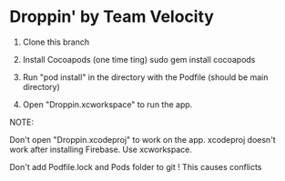 # Droppin' by Team Velocity

1. Clone this branch

2. Install Cocoapods (one time ting)
    sudo gem install cocoapods
    
3. Run "pod install" in the directory with the Podfile (should be main directory)

4. Open "Droppin.xcworkspace" to run the app.


NOTE:

Don't open "Droppin.xcodeproj" to work on the app.
xcodeproj doesn't work after installing Firebase. Use xcworkspace.

Don't add Podfile.lock and Pods folder to git ! This causes conflicts
